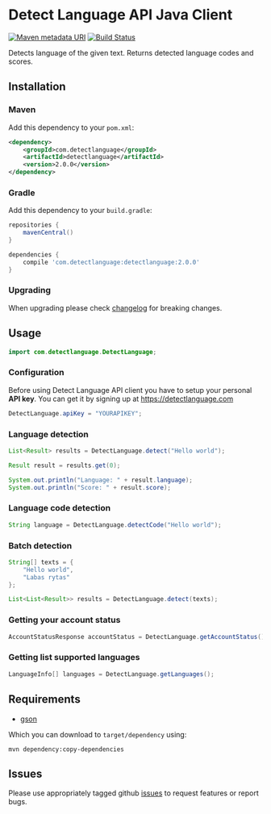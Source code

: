 # Detect Language API Java Client

[![Maven metadata URI](https://img.shields.io/maven-central/v/com.detectlanguage/detectlanguage)](https://mvnrepository.com/artifact/com.detectlanguage/detectlanguage)
[![Build Status](https://github.com/detectlanguage/detectlanguage-java/actions/workflows/main.yml/badge.svg)](https://github.com/detectlanguage/detectlanguage-java/actions)

Detects language of the given text. Returns detected language codes and scores.


## Installation

### Maven

Add this dependency to your `pom.xml`:

```xml
<dependency>
    <groupId>com.detectlanguage</groupId>
    <artifactId>detectlanguage</artifactId>
    <version>2.0.0</version>
</dependency>
```

### Gradle

Add this dependency to your `build.gradle`:

```gradle
repositories {
	mavenCentral()
}

dependencies {
	compile 'com.detectlanguage:detectlanguage:2.0.0'
}
```

### Upgrading

When upgrading please check [changelog](CHANGELOG.md) for breaking changes.

## Usage

```java
import com.detectlanguage.DetectLanguage;
```

### Configuration

Before using Detect Language API client you have to setup your personal **API key**. You can get it by signing up at https://detectlanguage.com

```java
DetectLanguage.apiKey = "YOURAPIKEY";
```

### Language detection

```java
List<Result> results = DetectLanguage.detect("Hello world");

Result result = results.get(0);

System.out.println("Language: " + result.language);
System.out.println("Score: " + result.score);
```

### Language code detection

```java
String language = DetectLanguage.detectCode("Hello world");
```

### Batch detection

```java
String[] texts = {
	"Hello world",
	"Labas rytas"
};

List<List<Result>> results = DetectLanguage.detect(texts);
```

### Getting your account status

```java
AccountStatusResponse accountStatus = DetectLanguage.getAccountStatus();
```

### Getting list supported languages

```java
LanguageInfo[] languages = DetectLanguage.getLanguages();
```

## Requirements

- [gson](http://code.google.com/p/google-gson/)

Which you can download to `target/dependency` using:

    mvn dependency:copy-dependencies

## Issues

Please use appropriately tagged github [issues](https://github.com/detectlanguage/detectlanguage-java/issues) to request features or report bugs.
